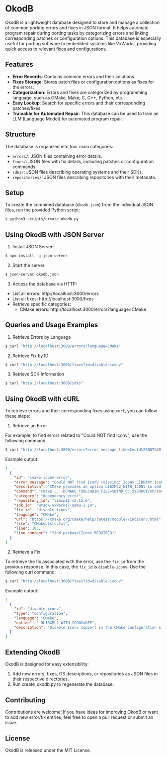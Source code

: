 # OkodB

OkodB is a lightweight database designed to store and manage a collection of common porting errors and fixes in JSON format. It helps automate program repair during porting tasks by categorizing errors and linking corresponding patches or configuration options. This database is especially useful for porting software to embedded systems like VxWorks, providing quick access to relevant fixes and configurations.

## Features

* **Error Records**: Contains common errors and their solutions.
* **Fixes Storage**: Stores patch files or configuration options as fixes for the errors.
* **Categorization**: Errors and fixes are categorized by programming language, such as CMake, Make, C, C++, Python, etc.
* **Easy Lookup**: Search for specific errors and their corresponding patches/fixes.
* **Trainable for Automated Repair**: This database can be used to train an LLM (Language Model) for automated program repair.

## Structure

The database is organized into four main categories:
- `errors/`: JSON files containing error details.
- `fixes/`: JSON files with fix details, including patches or configuration commands.
- `sdks/`: JSON files describing operating systems and their SDKs.
- `repositories/`: JSON files describing repositories with their metadata.

## Setup

To create the combined database (`okodb.json`) from the individual JSON files, run the provided Python script:

```bash
$ python3 scripts/create_okodb.py
```

## Using OkodB with JSON Server

1. Install JSON Server:

```bash
$ npm install -g json-server
```

2. Start the server:

```bash
$ json-server okodb.json
```

3. Access the database via HTTP:

* List all errors: http://localhost:3000/errors
* List all fixes: http://localhost:3000/fixes
* Retrieve specific categories:
  * CMake errors: http://localhost:3000/errors?language=CMake

## Queries and Usage Examples

1. Retrieve Errors by Language

```bash
$ curl "http://localhost:3000/errors?language=CMake"
```

2. Retrieve Fix by ID

```bash
$ curl "http://localhost:3000/fixes?id=disable-iconv"
```

3. Retrieve SDK Information

```bash
$ curl "http://localhost:3000/sdks"
```

## Using OkodB with cURL

To retrieve errors and their corresponding fixes using `curl`, you can follow these steps:

1. Retrieve an Error

For example, to find errors related to "Could NOT find Iconv", use the following command:

```bash
$ curl "http://localhost:3000/errors?error_message_like=Could%20NOT%20find%20Iconv"
```

Example output:

```json
[
  {
    "id": "cmake-iconv-error",
    "error_message": "Could NOT find Iconv (missing: Iconv_LIBRARY Iconv_INCLUDE_DIR)",
    "description": "CMake provides an option LIBXML2_WITH_ICONV to add ICONV support, which is set to ON by default, but Iconv is not supported by VxWorks.",
    "command": "cmake .. -DCMAKE_TOOLCHAIN_FILE=$WIND_CC_SYSROOT/mk/toolchain.cmake -DPython_EXECUTABLE=$WIND_SDK_HOME/vxsdk/host/x86_64-linux/bin/python3.9 -DPython_ROOT_DIR=/usr/3pp/develop/usr/",
    "category": "dependency_error",
    "repository_id": "libxml2-v2.12.6",
    "sdk_id": "wrsdk-vxworks7-qemu-1.14",
    "fix_id": "disable-iconv",
    "language": "CMake",
    "url": "https://cmake.org/cmake/help/latest/module/FindIconv.html",
    "file": "CMakeLists.txt",
    "line": 103,
    "line_content": "find_package(Iconv REQUIRED)"
  }
]
```

2. Retrieve a Fix

To retrieve the fix associated with the error, use the `fix_id` from the previous response. In this case, the `fix_id` is `disable-iconv`. Use the following curl command:

```bash
$ curl "http://localhost:3000/fixes?id=disable-iconv"
```

Example output:

```json
[
  {
    "id": "disable-iconv",
    "type": "configuration",
    "language": "CMake",
    "option": "-DLIBXML2_WITH_ICONV=OFF",
    "description": "Disable Iconv support in the CMake configuration since it is not available in VxWorks."
  }
]
```

## Extending OkodB

OkodB is designed for easy extensibility:

1. Add new errors, fixes, OS descriptions, or repositories as JSON files in their respective directories.
2. Run create_okodb.py to regenerate the database.

## Contributing

Contributions are welcome! If you have ideas for improving OkodB or want to add new error/fix entries, feel free to open a pull request or submit an issue.

## License

OkodB is released under the MIT License.